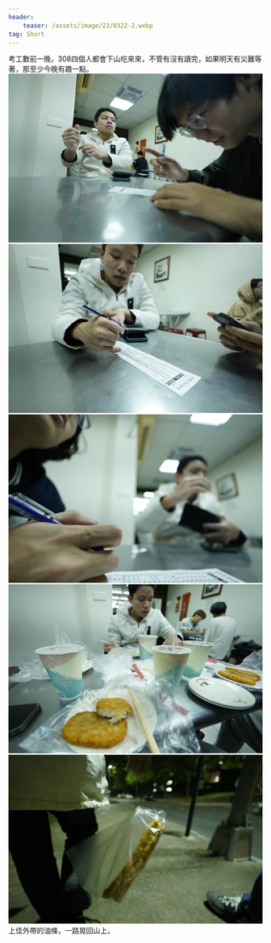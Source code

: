 ```yaml
---
header:
    teaser: /assets/image/23/0322-2.webp
tag: Short
---
```

考工數前一晚，308四個人都會下山吃來來，不管有沒有讀完，如果明天有災難等著，那至少今晚有趣一點。
![1](/assets/image/23/0322-1.webp)
![3](/assets/image/23/0322-3.webp)
![4](/assets/image/23/0322-4.webp)
![5](/assets/image/23/0322-5.webp)
![2](/assets/image/23/0322-2.webp)
上佳外帶的油條，一路晃回山上。
